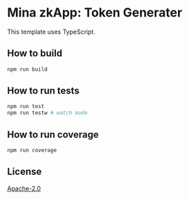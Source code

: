# Mina zkApp: Token Generater

This template uses TypeScript.

## How to build

```sh
npm run build
```

## How to run tests

```sh
npm run test
npm run testw # watch mode
```

## How to run coverage

```sh
npm run coverage
```

## License

[Apache-2.0](LICENSE)
